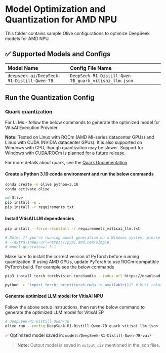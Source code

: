 # Model Optimization and Quantization for AMD NPU

This folder contains sample Olive configurations to optimize DeepSeek models for AMD NPU.

## ✅ Supported Models and Configs

| Model Name                                               | Config File Name                                      |
|:---------------------------------------------------------|:------------------------------------------------------|
| `deepseek-ai/DeepSeek-R1-Distill-Qwen-7B`                | `DeepSeek-R1-Distill-Qwen-7B_quark_vitisai_llm.json`     |

## **Run the Quantization Config**

### **Quark quantization**

For LLMs - follow the below commands to generate the optimized model for VitisAI Execution Provider.

**Note:** Tested on Linux with ROCm (AMD MI-series datacenter GPUs) and Linux with CUDA (NVIDIA datacenter GPUs). It is also supported on Windows with CPU, though quantization may be slower. Support for Windows with CUDA/ROCm is planned for a future release.

For more details about quark, see the [Quark Documentation](https://quark.docs.amd.com/latest/)

#### Create a Python 3.10 conda environment and run the below commands
```bash
conda create -n olive python=3.10
conda activate olive
```

```bash
cd Olive
pip install -e .
pip install -r requirements.txt
```

#### Install VitisAI LLM dependencies

```bash
pip install --force-reinstall -r requirements_vitisai_llm.txt

# Note: If you're running model generation on a Windows system, please uncomment the following line in requirements_vitisai_llm.txt:
# --extra-index-url=https://pypi.amd.com/simple
# model-generate==1.5.1
```
Make sure to install the correct version of PyTorch before running quantization. If using AMD GPUs, update PyTorch to use ROCm-compatible PyTorch build. For example see the below commands

```bash
pip3 install torch torchvision torchaudio --index-url https://download.pytorch.org/whl/rocm6.1

python -c "import torch; print(torch.cuda.is_available())" # Must return `True`
```
#### Generate optimized LLM model for VitisAI NPU
Follow the above setup instructions, then run the below command to generate the optimized LLM model for VitisAI EP

```bash
# DeepSeek-R1-Distill-Qwen-7B
olive run --config DeepSeek-R1-Distill-Qwen-7B_quark_vitisai_llm.json
```

✅ Optimized model saved in: `models/DeepSeek-R1-Distill-Qwen-7B-vai/`
> **Note:** Output model is saved in `output_dir` mentioned in the json files.

